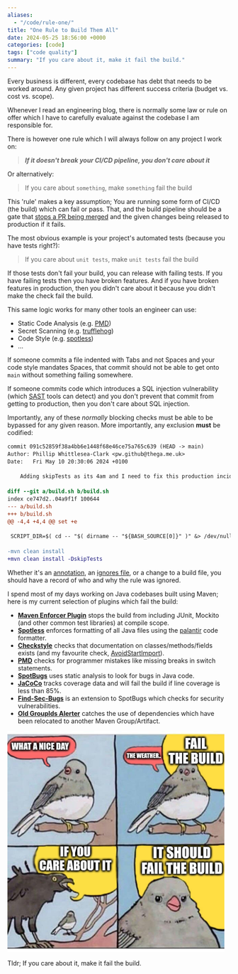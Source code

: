 ```yaml
---
aliases:
  - "/code/rule-one/"
title: "One Rule to Build Them All"
date: 2024-05-25 18:56:00 +0000
categories: [code]
tags: ["code quality"]
summary: "If you care about it, make it fail the build."
---
```


Every business is different, every codebase has debt that needs to be worked around.
Any given project has different success criteria (budget vs. cost vs. scope).

Whenever I read an engineering blog, there is normally some law or rule on offer which I have to carefully evaluate against the codebase I am responsible for.

There is however one rule which I will always follow on any project I work on:

> **_If it doesn't break your CI/CD pipeline, you don't care about it_**

Or alternatively:

> If you care about `something`, make `something` fail the build

This 'rule' makes a key assumption; You are running some form of CI/CD (the build) which can fail or pass.
That, and the build pipeline should be a gate that [stops a PR being merged](https://docs.github.com/en/pull-requests/collaborating-with-pull-requests/collaborating-on-repositories-with-code-quality-features/about-status-checks) and the given changes being released to production if it fails.

The most obvious example is your project's automated tests (because you have tests right?):

> If you care about `unit tests`, make `unit tests` fail the build

If those tests don't fail your build, you can release with failing tests.
If you have failing tests then you have broken features.
And if you have broken features in production, then you didn't care about it because you didn't make the check fail the build.

This same logic works for many other tools an engineer can use:

- Static Code Analysis (e.g. [PMD](https://pmd.github.io/))
- Secret Scanning (e.g. [trufflehog](https://github.com/trufflesecurity/trufflehog))
- Code Style (e.g. [spotless](https://github.com/diffplug/spotless))
- ...

If someone commits a file indented with Tabs and not Spaces and your code style mandates Spaces, that commit should not be able to get onto `main` without something failing somewhere.

If someone commits code which introduces a SQL injection vulnerability (which [SAST](https://en.wikipedia.org/wiki/Static_application_security_testing) tools can detect) and you don't prevent that commit from getting to production, then you don't care about SQL injection.

Importantly, any of these _normally_ blocking checks must be able to be bypassed for any given reason.
More importantly, any exclusion **must** be codified:

```diff
commit 091c52859f38a4bb6e1448f68e46ce75a765c639 (HEAD -> main)
Author: Phillip Whittlesea-Clark <pw.github@thega.me.uk>
Date:   Fri May 10 20:30:06 2024 +0100

    Adding skipTests as its 4am and I need to fix this production incident

diff --git a/build.sh b/build.sh
index ce747d2..04a9f1f 100644
--- a/build.sh
+++ b/build.sh
@@ -4,4 +4,4 @@ set +e

 SCRIPT_DIR=$( cd -- "$( dirname -- "${BASH_SOURCE[0]}" )" &> /dev/null && pwd )

-mvn clean install
+mvn clean install -DskipTests
```

Whether it's an [annotation](https://pmd.github.io/pmd/pmd_userdocs_suppressing_warnings.html), an [ignores file](https://spotbugs.readthedocs.io/en/stable/filter.html#examples), or a change to a build file, you should have a record of who and why the rule was ignored.

I spend most of my days working on Java codebases built using Maven; here is my current selection of plugins which fail the build:

- **[Maven Enforcer Plugin](https://github.com/apache/maven-enforcer)** stops the build from including JUnit, Mockito (and other common test libraries) at compile scope.
- **[Spotless](https://github.com/diffplug/spotless)** enforces formatting of all Java files using the [palantir](https://github.com/palantir/palantir-java-format) code formatter.
- **[Checkstyle](https://checkstyle.sourceforge.io/)** checks that documentation on classes/methods/fields exists (and my favourite check, [AvoidStartImport](https://checkstyle.sourceforge.io/checks/imports/avoidstarimport.html)).
- **[PMD](https://pmd.github.io/)** checks for programmer mistakes like missing breaks in switch statements.
- **[SpotBugs](https://spotbugs.github.io/)** uses static analysis to look for bugs in Java code.
- **[JaCoCo](https://www.jacoco.org/jacoco/)** tracks coverage data and will fail the build if line coverage is less than 85%.
- **[Find-Sec-Bugs](http://find-sec-bugs.github.io/)** is an extension to SpotBugs which checks for security vulnerabilities.
- **[Old GroupIds Alerter](https://github.com/jonathanlermitage/oga-maven-plugin)** catches the use of dependencies which have been relocated to another Maven Group/Artifact.

![Me at project kick off](one-rule-crow.png)

Tldr; If you care about it, make it fail the build.
